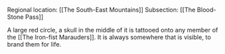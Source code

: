 Regional location: [[The South-East Mountains]]
Subsection: [[The Blood-Stone Pass]]

A large red circle, a skull in the middle of it is tattooed onto any member of the [[The Iron-fist Marauders]]. It is always somewhere that is visible, to brand them for life. 